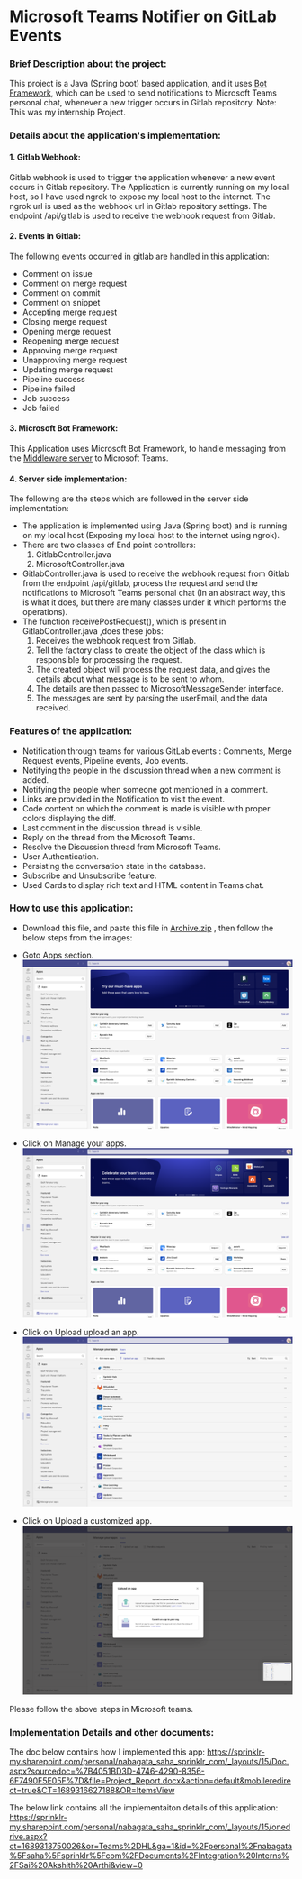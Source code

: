 # Microsoft Teams Notifier on GitLab Events




### Brief Description about the project:

This project is a Java (Spring boot) based application, and it uses [Bot Framework](https://dev.botframework.com), which can be used to send notifications to Microsoft Teams personal chat, whenever a new trigger occurs in Gitlab repository. Note: This was my internship Project.




### Details about the application's implementation:





#### 1. Gitlab Webhook:

Gitlab webhook is used to trigger the application whenever a new event occurs in Gitlab repository.
The Application is currently running on my local host, so I have used ngrok to expose my local host to the internet.
The ngrok url is used as the webhook url in Gitlab repository settings.
The endpoint /api/gitlab is used to receive the webhook request from Gitlab.

#### 2. Events in Gitlab:

The following events occurred in gitlab are handled in this application:

- Comment on issue
- Comment on merge request
- Comment on commit
- Comment on snippet
- Accepting merge request
- Closing merge request
- Opening merge request
- Reopening merge request
- Approving merge request
- Unapproving merge request
- Updating merge request
- Pipeline success
- Pipeline failed
- Job success
- Job failed


#### 3. Microsoft Bot Framework:

This Application uses Microsoft Bot Framework, to handle messaging from the [Middleware server](src%2Fmain%2Fjava%2Fcom%2Fsprinklr%2FInternProjectBot%2FController%2FGitlabController.java) to Microsoft Teams. 

#### 4. Server side implementation:

The following are the steps which are followed in the server side implementation:

- The application is implemented using Java (Spring boot) and is running on my local host (Exposing my local host to the internet using ngrok).
- There are two classes of End point controllers:
    1. GitlabController.java
    2. MicrosoftController.java
- GitlabController.java is used to receive the webhook request from Gitlab from the endpoint /api/gitlab, process the request and send the notifications to Microsoft Teams personal chat (In an abstract way, this is what it does, but there are many classes under it which performs the operations).
- The function receivePostRequest(), which is present in GitlabController.java ,does these jobs:
    1. Receives the webhook request from Gitlab.
    2. Tell the factory class to create the object of the class which is responsible for processing the request.
    3. The created object will process the request data, and gives the details about what message is to be sent to whom.
    4. The details are then passed to MicrosoftMessageSender interface.
    5. The messages are sent by parsing the userEmail, and the data received.


### Features of the application:

- Notification through teams for various GitLab events : Comments, Merge Request events, Pipeline events, Job events.
- Notifying the people in the discussion thread when a new comment is added.
- Notifying the people when someone got mentioned in a comment.
- Links are provided in the Notification to visit the event.
- Code content on which the comment is made is visible with proper colors displaying the diff.
- Last comment in the discussion thread is visible.
- Reply on the thread from the Microsoft Teams.
- Resolve the Discussion thread from Microsoft Teams.
- User Authentication.
- Persisting the conversation state in the database.
- Subscribe and Unsubscribe feature.
- Used Cards to display rich text and HTML content in Teams chat.


### How to use this application:



- Download this file, and paste this file in [Archive.zip](Archive.zip) , then follow the below steps from the images:

- Goto Apps section.
![Screenshot 2023-07-14 at 11.57.51 AM.png](Screenshots%2FScreenshot%202023-07-14%20at%2011.57.51%20AM.png)

- Click on Manage your apps.
![Screenshot 2023-07-14 at 11.57.57 AM.png](Screenshots%2FScreenshot%202023-07-14%20at%2011.57.57%20AM.png)
- Click on Upload upload an app.
![Screenshot 2023-07-14 at 11.58.04 AM.png](Screenshots%2FScreenshot%202023-07-14%20at%2011.58.04%20AM.png)
- Click on Upload a customized app.
![Screenshot 2023-07-14 at 11.58.10 AM.png](Screenshots%2FScreenshot%202023-07-14%20at%2011.58.10%20AM.png)

Please follow the above steps in Microsoft teams.

### Implementation Details and other documents: 

The doc below contains how I implemented this app:
https://sprinklr-my.sharepoint.com/personal/nabagata_saha_sprinklr_com/_layouts/15/Doc.aspx?sourcedoc=%7B4051BD3D-4746-4290-8356-6F7490F5E05F%7D&file=Project_Report.docx&action=default&mobileredirect=true&CT=1689316627188&OR=ItemsView


The below link contains all the implementaiton details of this application:
https://sprinklr-my.sharepoint.com/personal/nabagata_saha_sprinklr_com/_layouts/15/onedrive.aspx?ct=1689313750026&or=Teams%2DHL&ga=1&id=%2Fpersonal%2Fnabagata%5Fsaha%5Fsprinklr%5Fcom%2FDocuments%2FIntegration%20Interns%2FSai%20Akshith%20Arthi&view=0

